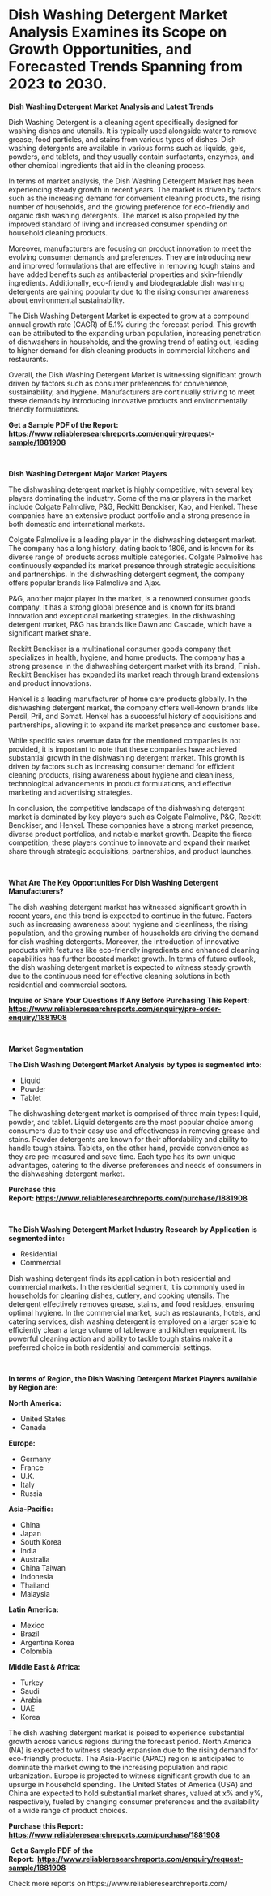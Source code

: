<p><h1>Dish Washing Detergent Market Analysis Examines its Scope on Growth Opportunities, and Forecasted Trends Spanning from 2023 to 2030.</h1></p><p><strong>Dish Washing Detergent Market Analysis and Latest Trends</strong></p>
<p><p>Dish Washing Detergent is a cleaning agent specifically designed for washing dishes and utensils. It is typically used alongside water to remove grease, food particles, and stains from various types of dishes. Dish washing detergents are available in various forms such as liquids, gels, powders, and tablets, and they usually contain surfactants, enzymes, and other chemical ingredients that aid in the cleaning process.</p><p>In terms of market analysis, the Dish Washing Detergent Market has been experiencing steady growth in recent years. The market is driven by factors such as the increasing demand for convenient cleaning products, the rising number of households, and the growing preference for eco-friendly and organic dish washing detergents. The market is also propelled by the improved standard of living and increased consumer spending on household cleaning products.</p><p>Moreover, manufacturers are focusing on product innovation to meet the evolving consumer demands and preferences. They are introducing new and improved formulations that are effective in removing tough stains and have added benefits such as antibacterial properties and skin-friendly ingredients. Additionally, eco-friendly and biodegradable dish washing detergents are gaining popularity due to the rising consumer awareness about environmental sustainability.</p><p>The Dish Washing Detergent Market is expected to grow at a compound annual growth rate (CAGR) of 5.1% during the forecast period. This growth can be attributed to the expanding urban population, increasing penetration of dishwashers in households, and the growing trend of eating out, leading to higher demand for dish cleaning products in commercial kitchens and restaurants.</p><p>Overall, the Dish Washing Detergent Market is witnessing significant growth driven by factors such as consumer preferences for convenience, sustainability, and hygiene. Manufacturers are continually striving to meet these demands by introducing innovative products and environmentally friendly formulations.</p></p>
<p><strong>Get a Sample PDF of the Report:&nbsp; <a href="https://www.reliableresearchreports.com/enquiry/request-sample/1881908">https://www.reliableresearchreports.com/enquiry/request-sample/1881908</a></strong></p>
<p>&nbsp;</p>
<p><strong>Dish Washing Detergent Major Market Players</strong></p>
<p><p>The dishwashing detergent market is highly competitive, with several key players dominating the industry. Some of the major players in the market include Colgate Palmolive, P&G, Reckitt Benckiser, Kao, and Henkel. These companies have an extensive product portfolio and a strong presence in both domestic and international markets.</p><p>Colgate Palmolive is a leading player in the dishwashing detergent market. The company has a long history, dating back to 1806, and is known for its diverse range of products across multiple categories. Colgate Palmolive has continuously expanded its market presence through strategic acquisitions and partnerships. In the dishwashing detergent segment, the company offers popular brands like Palmolive and Ajax.</p><p>P&G, another major player in the market, is a renowned consumer goods company. It has a strong global presence and is known for its brand innovation and exceptional marketing strategies. In the dishwashing detergent market, P&G has brands like Dawn and Cascade, which have a significant market share.</p><p>Reckitt Benckiser is a multinational consumer goods company that specializes in health, hygiene, and home products. The company has a strong presence in the dishwashing detergent market with its brand, Finish. Reckitt Benckiser has expanded its market reach through brand extensions and product innovations.</p><p>Henkel is a leading manufacturer of home care products globally. In the dishwashing detergent market, the company offers well-known brands like Persil, Pril, and Somat. Henkel has a successful history of acquisitions and partnerships, allowing it to expand its market presence and customer base.</p><p>While specific sales revenue data for the mentioned companies is not provided, it is important to note that these companies have achieved substantial growth in the dishwashing detergent market. This growth is driven by factors such as increasing consumer demand for efficient cleaning products, rising awareness about hygiene and cleanliness, technological advancements in product formulations, and effective marketing and advertising strategies.</p><p>In conclusion, the competitive landscape of the dishwashing detergent market is dominated by key players such as Colgate Palmolive, P&G, Reckitt Benckiser, and Henkel. These companies have a strong market presence, diverse product portfolios, and notable market growth. Despite the fierce competition, these players continue to innovate and expand their market share through strategic acquisitions, partnerships, and product launches.</p></p>
<p>&nbsp;</p>
<p><strong>What Are The Key Opportunities For Dish Washing Detergent Manufacturers?</strong></p>
<p><p>The dish washing detergent market has witnessed significant growth in recent years, and this trend is expected to continue in the future. Factors such as increasing awareness about hygiene and cleanliness, the rising population, and the growing number of households are driving the demand for dish washing detergents. Moreover, the introduction of innovative products with features like eco-friendly ingredients and enhanced cleaning capabilities has further boosted market growth. In terms of future outlook, the dish washing detergent market is expected to witness steady growth due to the continuous need for effective cleaning solutions in both residential and commercial sectors.</p></p>
<p><strong>Inquire or Share Your Questions If Any Before Purchasing This Report: <a href="https://www.reliableresearchreports.com/enquiry/pre-order-enquiry/1881908">https://www.reliableresearchreports.com/enquiry/pre-order-enquiry/1881908</a></strong></p>
<p>&nbsp;</p>
<p><strong>Market Segmentation</strong></p>
<p><strong>The Dish Washing Detergent Market Analysis by types is segmented into:</strong></p>
<p><ul><li>Liquid</li><li>Powder</li><li>Tablet</li></ul></p>
<p><p>The dishwashing detergent market is comprised of three main types: liquid, powder, and tablet. Liquid detergents are the most popular choice among consumers due to their easy use and effectiveness in removing grease and stains. Powder detergents are known for their affordability and ability to handle tough stains. Tablets, on the other hand, provide convenience as they are pre-measured and save time. Each type has its own unique advantages, catering to the diverse preferences and needs of consumers in the dishwashing detergent market.</p></p>
<p><strong>Purchase this Report:&nbsp;<a href="https://www.reliableresearchreports.com/purchase/1881908">https://www.reliableresearchreports.com/purchase/1881908</a></strong></p>
<p>&nbsp;</p>
<p><strong>The Dish Washing Detergent Market Industry Research by Application is segmented into:</strong></p>
<p><ul><li>Residential</li><li>Commercial</li></ul></p>
<p><p>Dish washing detergent finds its application in both residential and commercial markets. In the residential segment, it is commonly used in households for cleaning dishes, cutlery, and cooking utensils. The detergent effectively removes grease, stains, and food residues, ensuring optimal hygiene. In the commercial market, such as restaurants, hotels, and catering services, dish washing detergent is employed on a larger scale to efficiently clean a large volume of tableware and kitchen equipment. Its powerful cleaning action and ability to tackle tough stains make it a preferred choice in both residential and commercial settings.</p></p>
<p>&nbsp;</p>
<p><strong>In terms of Region, the Dish Washing Detergent Market Players available by Region are:</strong></p>
<p>
    <p> <strong> North America: </strong>
        <ul>
            <li>United States</li>
            <li>Canada</li>
        </ul>
        </p> 
    <p> <strong> Europe: </strong>
        <ul>
            <li>Germany</li>
            <li>France</li>
            <li>U.K.</li>
            <li>Italy</li>
            <li>Russia</li>
        </ul>
        </p> 
    <p> <strong> Asia-Pacific: </strong>
        <ul>
            <li>China</li>
            <li>Japan</li>
            <li>South Korea</li>
            <li>India</li>
            <li>Australia</li>
            <li>China Taiwan</li>
            <li>Indonesia</li>
            <li>Thailand</li>
            <li>Malaysia</li>
        </ul>
        </p> 
    <p> <strong> Latin America: </strong>
        <ul>
            <li>Mexico</li>
            <li>Brazil</li>
            <li>Argentina Korea</li>
            <li>Colombia</li>
        </ul>
        </p> 
    <p> <strong> Middle East & Africa: </strong>
        <ul>
            <li>Turkey</li>
            <li>Saudi</li>
            <li>Arabia</li>
            <li>UAE</li>
            <li>Korea</li>
        </ul>
    </p>
    </p>
<p><p>The dish washing detergent market is poised to experience substantial growth across various regions during the forecast period. North America (NA) is expected to witness steady expansion due to the rising demand for eco-friendly products. The Asia-Pacific (APAC) region is anticipated to dominate the market owing to the increasing population and rapid urbanization. Europe is projected to witness significant growth due to an upsurge in household spending. The United States of America (USA) and China are expected to hold substantial market shares, valued at x% and y%, respectively, fueled by changing consumer preferences and the availability of a wide range of product choices.</p></p>
<p><strong>Purchase this Report: <a href="https://www.reliableresearchreports.com/purchase/1881908">https://www.reliableresearchreports.com/purchase/1881908</a></strong></p>
<p>&nbsp;<strong>Get a Sample PDF of the Report:&nbsp;&nbsp;<a href="https://www.reliableresearchreports.com/enquiry/request-sample/1881908">https://www.reliableresearchreports.com/enquiry/request-sample/1881908</a></strong></p>
<p><strong></strong></p>
<p>Check more reports on https://www.reliableresearchreports.com/</p>